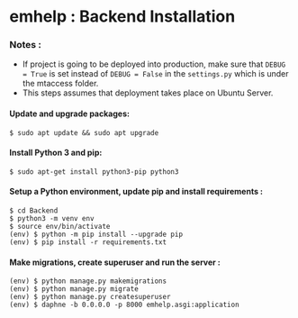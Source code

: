 
# emhelp : Backend Installation

### Notes :
- If project is going to be deployed into production, make sure that `DEBUG = True` is set instead of `DEBUG = False` in the `settings.py` which is under the mtaccess folder.
- This steps assumes that deployment takes place on Ubuntu Server.

#### Update and upgrade packages:
```
$ sudo apt update && sudo apt upgrade
```
#### Install Python 3 and pip:
```
$ sudo apt-get install python3-pip python3
```

#### Setup a Python environment, update pip and install requirements :
```
$ cd Backend
$ python3 -m venv env
$ source env/bin/activate
(env) $ python -m pip install --upgrade pip
(env) $ pip install -r requirements.txt
```
#### Make migrations, create superuser and run the server :
```
(env) $ python manage.py makemigrations
(env) $ python manage.py migrate
(env) $ python manage.py createsuperuser
(env) $ daphne -b 0.0.0.0 -p 8000 emhelp.asgi:application
```